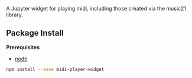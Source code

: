 A Jupyter widget for playing midi, including those created via the music21 library.

Package Install
---------------

**Prerequisites**
- [node](http://nodejs.org/)

```bash
npm install --save midi-player-widget
```
